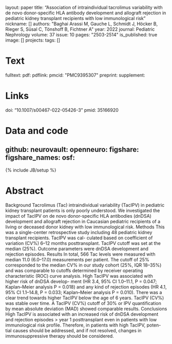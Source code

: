layout: paper
title: “Association of intraindividual tacrolimus variability with de novo donor-specific HLA antibody development and allograft rejection in pediatric kidney transplant recipients with low immunological risk”
nickname: []
authors: "Baghai Arassi M, Gauche L, Schmidt J, Höcker B, Rieger S, Süsal C, Tönshoff B, Fichtner A"
year: 2022
journal: Pediatric Nephrology
volume: 37
issue: 10
pages: "2503-2514"
is_published: true
image: []
projects:
tags: []
# Text
fulltext:
pdf:
pdflink:
pmcid: "PMC9395307"
preprint:
supplement:
# Links
doi: “10.1007/s00467-022-05426-3”
pmid: 35166920
# Data and code
github:
neurovault:
openneuro:
figshare:
figshare_names:
osf:
---
{% include JB/setup %}
# Abstract
Background Tacrolimus (Tac) intraindividual variability (TacIPV) in pediatric kidney transplant patients is only poorly understood. We investigated the impact of TacIPV on de novo donor-specific HLA antibodies (dnDSA) development and allograft rejection in Caucasian pediatric recipients of a living or deceased donor kidney with low immunological risk.
Methods This was a single-center retrospective study including 48 pediatric kidney transplant recipients. TacIPV was cal- culated based on coefficient of variation (CV%) 6–12 months posttransplant. TacIPV cutoff was set at the median (25%). Outcome parameters were dnDSA development and rejection episodes.
Results In total, 566 Tac levels were measured with median 11.0 (6.0–17.0) measurements per patient. The cutoff of 25% corresponded to the median CV% in our study cohort (25%, IQR 18–35%) and was comparable to cutoffs determined by receiver operating characteristic (ROC) curve analysis. High TacIPV was associated with higher risk of dnDSA develop- ment (HR 3.4, 95% CI 1.0–11.1, P = 0.047; Kaplan–Meier analysis P = 0.018) and any kind of rejection episodes (HR 4.1, 95% CI 1.1–14.8, P = 0.033; Kaplan–Meier analysis P = 0.010). There was a clear trend towards higher TacIPV below the age of 6 years. TacIPV (CV%) was stable over time. A TacIPV (CV%) cutoff of 30% or IPV quantification by mean absolute deviation (MAD) showed comparable results.
Conclusions High TacIPV is associated with an increased risk of dnDSA development and rejection episodes > year 1 posttransplant even in patients with low immunological risk profile. Therefore, in patients with high TacIPV, poten- tial causes should be addressed, and if not resolved, changes in immunosuppressive therapy should be considered.